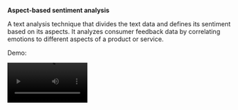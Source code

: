 
**Aspect-based sentiment analysis** 

A text analysis technique that divides the text data and defines its sentiment based on its aspects. It analyzes consumer feedback data by correlating emotions to different aspects of a product or service.

Demo: 

<video src='https://user-images.githubusercontent.com/91353356/193444232-3a4c5bf3-7809-4744-a004-b857818106e6.mov' width=180/>


https://user-images.githubusercontent.com/91353356/193444232-3a4c5bf3-7809-4744-a004-b857818106e6.mov

